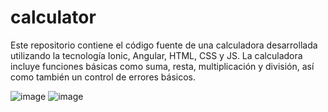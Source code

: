 # calculator
Este repositorio contiene el código fuente de una calculadora desarrollada utilizando la tecnología Ionic, Angular, HTML, CSS y JS. La calculadora incluye funciones básicas como suma, resta, multiplicación y división, así como también un control de errores básicos.

![image](https://user-images.githubusercontent.com/97664954/225407282-64396757-77c0-4d04-9ed0-64bb43ba7bb5.png)
![image](https://user-images.githubusercontent.com/97664954/225407847-97357a53-32d5-4086-b08a-2bce0b0c27b1.png)

